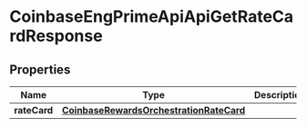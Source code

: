 
# CoinbaseEngPrimeApiApiGetRateCardResponse

## Properties
Name | Type | Description | Notes
------------ | ------------- | ------------- | -------------
**rateCard** | [**CoinbaseRewardsOrchestrationRateCard**](CoinbaseRewardsOrchestrationRateCard.md) |  | 



